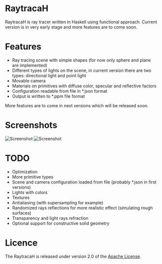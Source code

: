 # RaytracaH

RaytracaH is ray tracer written in Haskell using functional approach.
Current version is in very early stage and more features are to come soon.

# Features

- Ray tracing scene with simple shapes (for now only sphere and plane are implemented)
- Different types of lights on the scene, in current version there are two types: directional light and point light
- Movable camera
- Materials on primitives with diffuse color, specular and reflective factors
- Configuration readable from file in *.json format
- Output is written to *.ppm file format

More features are to come in next versions which will be released soon.

# Screenshots

![Screenshot](http://i.imgur.com/QeoX2Ab.png)
![Screenshot](http://i.imgur.com/H9zNJkg.png)

# TODO

- Optimization
- More primitive types
- Scene and camera configuration loaded from file (probably *.json in first versions)
- Lights with colors
- Textures
- Antialiasing (with supersampling for example)
- Randomized rays reflections for more realistic effect (simulating rough surfaces)
- Transparency and light rays refraction
- Optional support for constructive solid geometry

# Licence

The RaytracaH is released under version 2.0 of the [Apache License](http://www.apache.org/licenses/LICENSE-2.0).
